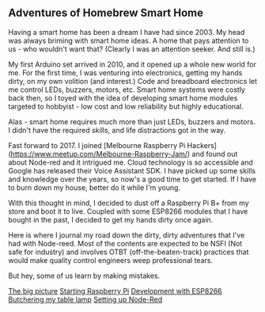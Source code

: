 ## Adventures of Homebrew Smart Home

Having a smart home has been a dream I have had since 2003. My head was always briming with smart home ideas. A home that pays attention to us - who wouldn't want that? (Clearly I was an attention seeker. And still is.) 

My first Arduino set arrived in 2010, and it opened up a whole new world for me. For the first time, I was venturing into electronics, getting my hands dirty, on my own volition (and interest.) Code and breadboard electronics let me control LEDs, buzzers, motors, etc. Smart home systems were costly back then, so I toyed with the idea of developing smart home modules targeted to hobbyist - low cost and low reliability but highly educational.

Alas - smart home requires much more than just LEDs, buzzers and motors. I didn't have the required skills, and life distractions got in the way.  

Fast forward to 2017. I joined [Melbourne Raspberry Pi Hackers] (https://www.meetup.com/Melbourne-Raspberry-Jam/) and found out about Node-red and it intrigued me. Cloud technology is so accessible and Google has released their Voice Assistant SDK. I have picked up some skills and knowledge over the years, so now's a good time to get started. If I have to burn down my house, better do it while I'm young.

With this thought in mind, I decided to dust off a Raspberry Pi B+ from my store and boot it to live. Coupled with some ESP8266 modules that I have bought in the past, I decided to get my hands dirty once again. 

Here is where I journal my road down the dirty, dirty adventures that I've had with Node-reed. Most of the contents are expected to be NSFI (Not safe for industry) and involves OTBT (off-the-beaten-track) practices that would make quality control engineers weep professional tears. 
 
 
But hey, some of us learn by making mistakes. 

[The big picture](https://thebest404pageever.com)
[Starting Raspberry Pi](https://thebest404pageever.com)
[Development with ESP8266](https://thebest404pageever.com)
[Butchering my table lamp](https://thebest404pageever.com)
[Setting up Node-Red](https://thebest404pageever.com)


